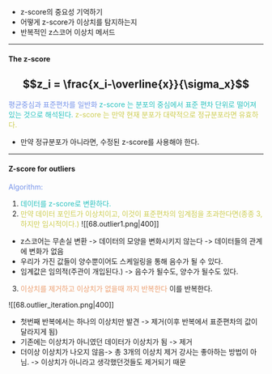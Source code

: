 - z-score의 중요성 기억하기
- 어떻게 z-score가 이상치를 탐지하는지
- 반복적인 z스코어 이상치 메서드

---
#### The z-score
## $$z_i = \frac{x_i-\overline{x}}{\sigma_x}$$
<span style="color:rgb(118, 147, 234)">평균중심과 표준편차를 일반화</span>
<span style="color:rgb(41, 194, 191)">z-score 는 분포의 중심에서  표준 편차 단위로 떨어져 있는 것으로 해석된다.</span>
<span style="color:rgb(205, 205, 81)">z-score 는 만약 현재 분포가 대략적으로 정규분포라면 유효하다.</span>
- 만약 정규분포가 아니라면, 수정된 z-score를 사용해야 한다.
---
#### Z-score for outliers

<span style="color:rgb(118, 147, 234)">Algorithm:</span> 
1. <span style="color:rgb(41, 194, 191)">데이터를 z-score로 변환하다.</span> 
2. <span style="color:rgb(205, 205, 81)">만약 데이터 포인트가 이상치이고, 이것이 표준편차의 임계점을 초과한다면(종종 3, 하지만 임시적이다.)</span> 
![[68.outlier1.png|400]]
- z스코어는 무손실 변환 -> 데이터의 모양을 변화시키지 않는다 -> 데이터들의 관계에 변화가 없음
- 우리가 가진 값들이 양수뿐이어도 스케일링을 통해 음수가 될 수 있다.
- 임계값은 임의적(주관이 개입된다.) -> 음수가 될수도, 양수가 될수도 있다.
3. <span style="color:rgb(236, 158, 111)">이상치를 제거하고 이상치가 없을때 까지 반복한다</span> 
이를 반복한다.

![[68.outlier_iteration.png|400]]
- 첫번째 반복에서는 하나의 이상치만 발견 -> 제거(이후 반복에서 표준편차의 값이 달라지게 됨)
- 기존에는 이상치가 아니였던 데이터가 이상치가 됨 -> 제거
- 더이상 이상치가 나오지 않음-> 총 3개의 이상치 제거
강사는 좋아하는 방법이 아님. -> 이상치가 아니라고 생각했던것들도 제거되기 때문

